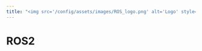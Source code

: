 ```yaml
---
title: "<img src='/config/assets/images/ROS_logo.png' alt='Logo' style='height: 12px; vertical-align: botom; transform: translateY(0px);'> ROS2"
---
```


# ROS2